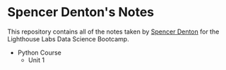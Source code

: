# Spencer Denton's Notes
This repository contains all of the notes taken by [Spencer Denton](https://github.com/spencerdenton) for the Lighthouse Labs Data Science Bootcamp.

* Python Course
    * Unit 1 
    